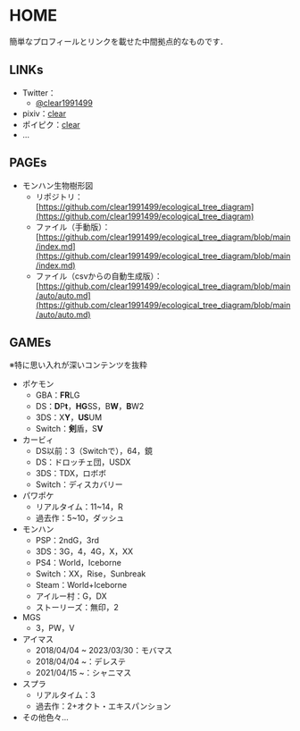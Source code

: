 # HOME

簡単なプロフィールとリンクを載せた中間拠点的なものです．

## LINKs
* Twitter：
  * [@clear1991499](https://twitter.com/clear1991499)
* pixiv：[clear](https://www.pixiv.net/users/12572405)
* ポイピク：[clear](https://poipiku.com/6719893/)
* …

## PAGEs
* モ<!---->ンハン生<!---->物樹<!---->形図
  * リポジトリ：[https://github.com/clear1991499/ecological_tree_diagram](https://github.com/clear1991499/ecological_tree_diagram)
  * ファイル（手動版）：[https://github.com/clear1991499/ecological_tree_diagram/blob/main/index.md](https://github.com/clear1991499/ecological_tree_diagram/blob/main/index.md)
  * ファイル（csvからの自動生成版）：[https://github.com/clear1991499/ecological_tree_diagram/blob/main/auto/auto.md](https://github.com/clear1991499/ecological_tree_diagram/blob/main/auto/auto.md)

## GAMEs

※特に思い入れが深いコンテンツを抜粋

* ポ<!---->ケモ<!---->ン
  * GBA：**FR**LG
  * DS：**D**P**t**，**HG**SS，B**W**，**B**W2
  * 3DS：X**Y**，**US**UM
  * Switch：**剣**<!---->盾，S**V**
* カー<!---->ビ<!---->ィ
  * DS以前：3（Switchで），64，鏡
  * DS：ドロ<!---->ッチ<!---->ェ<!---->団，USDX
  * 3DS：TDX，ロボ<!---->ボ
  * Switch：デ<!---->ィスカバリー
* パ<!---->ワポ<!---->ケ
  * リアルタイム：11~14，R
  * 過去作：5~10，ダッシュ
* モ<!---->ンハン
  * PSP：2ndG，3rd
  * 3DS：3G，4，4G，X，XX
  * PS4：World，Ice<!---->born<!---->e
  * Switch：XX，Rise，Su<!---->nbr<!---->eak
  * Steam：World+Ice<!---->born<!---->e
  * ア<!---->イルー村：G，DX
  * ストーリー<!---->ズ：無印，2
* MGS
  * 3，PW，V
* ア<!---->イマ<!---->ス
  * 2018/04/04 ~ 2023/03/30：モ<!---->バマ<!---->ス
  * 2018/04/04 ~：デ<!---->レス<!---->テ
  * 2021/04/15 ~：シャ<!---->ニマ<!---->ス
* スプラ
  * リアルタイム：3
  * 過去作：2+オ<!---->クト・エキ<!---->ス<!---->パ<!---->ンション
* その他色々…

